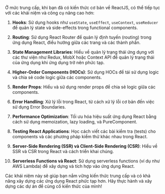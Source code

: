 Ở mức trung cấp, khi bạn đã có kiến thức cơ bản về ReactJS, có thể tiếp tục với các khái niệm và công cụ nâng cao hơn:

1. **Hooks**: Sử dụng hooks như `useState`, `useEffect`, `useContext`, `useReducer` để quản lý state và side-effects trong functional components.

2. **Routing**: Sử dụng React Router để quản lý định tuyến (routing) trong ứng dụng React, điều hướng giữa các trang và các thành phần.

3. **State Management Libraries**: Hiểu về quản lý trạng thái ứng dụng với các thư viện như Redux, MobX hoặc Context API để quản lý trạng thái của ứng dụng khi ứng dụng trở nên phức tạp.

4. **Higher-Order Components (HOCs)**: Sử dụng HOCs để tái sử dụng logic và chia sẻ code logic giữa các components.

5. **Render Props**: Hiểu và sử dụng render props để chia sẻ logic giữa các components.

6. **Error Handling**: Xử lý lỗi trong React, từ cách xử lý lỗi cơ bản đến việc sử dụng Error Boundaries.

7. **Performance Optimization**: Tối ưu hóa hiệu suất ứng dụng React bằng cách sử dụng memoization, lazy loading, và PureComponent.

8. **Testing React Applications**: Học cách viết các bài kiểm tra (tests) cho components và các phương pháp kiểm thử khác nhau trong React.

9. **Server-Side Rendering (SSR) và Client-Side Rendering (CSR)**: Hiểu về SSR và CSR trong React và cách triển khai chúng.

10. **Serverless Functions và React**: Sử dụng serverless functions (ví dụ như AWS Lambda) để xây dựng và tích hợp vào ứng dụng React.

Các khái niệm này sẽ giúp bạn nắm vững kiến thức trung cấp và có khả năng xây dựng các ứng dụng React phức tạp hơn. Hãy thực hành và xây dựng các dự án để củng cố kiến thức của mình!
